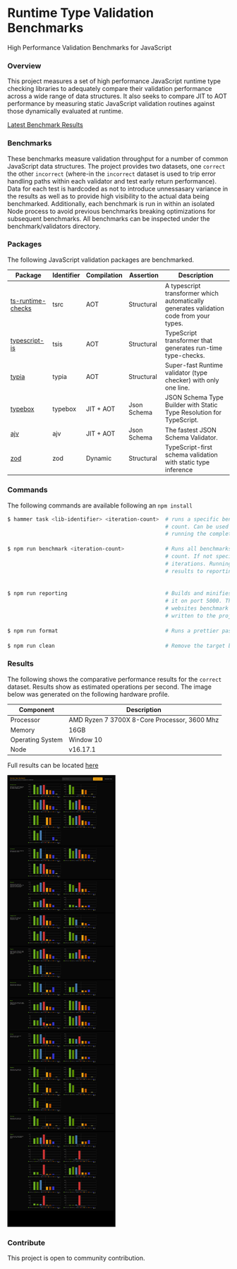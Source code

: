 # Runtime Type Validation Benchmarks

High Performance Validation Benchmarks for JavaScript

### Overview

This project measures a set of high performance JavaScript runtime type checking libraries to adequately compare their validation performance across a wide range of data structures. It also seeks to compare JIT to AOT performance by measuring static JavaScript validation routines against those dynamically evaluated at runtime.

[Latest Benchmark Results](https://sinclairzx81.github.io/runtime-type-benchmarks/)

### Benchmarks

These benchmarks measure validation throughput for a number of common JavaScript data structures. The project provides two datasets, one `correct` the other `incorrect` (where-in the `incorrect` dataset is used to trip error handling paths within each validator and test early return performance). Data for each test is hardcoded as not to introduce unnessasary variance in the results as well as to provide high visibility to the actual data being benchmarked. Additionally, each benchmark is run in within an isolated Node process to avoid previous benchmarks breaking optimizations for subsequent benchmarks. All benchmarks can be inspected under the benchmark/validators directory.

### Packages

The following JavaScript validation packages are benchmarked.

| Package                                                              | Identifier | Compilation    | Assertion        | Description                                                                                |
|---                                                                   |---         |---             |---               |---                                                                                         |
| [ts-runtime-checks](https://github.com/GoogleFeud/ts-runtime-checks) | tsrc       | AOT            | Structural       | A typescript transformer which automatically generates validation code from your types.    |
| [typescript-is](https://github.com/woutervh-/typescript-is)          | tsis       | AOT            | Structural       | TypeScript transformer that generates run-time type-checks.                                |
| [typia](https://github.com/samchon/typia)                            | typia      | AOT            | Structural       | Super-fast Runtime validator (type checker) with only one line.                            |
| [typebox](https://github.com/sinclairzx81/typebox)                   | typebox    | JIT + AOT      | Json Schema      | JSON Schema Type Builder with Static Type Resolution for TypeScript.                       |
| [ajv](https://github.com/ajv-validator/ajv)                          | ajv        | JIT + AOT      | Json Schema      | The fastest JSON Schema Validator.                                                         |
| [zod](https://github.com/colinhacks/zod)                             | zod        | Dynamic        | Structural       | TypeScript-first schema validation with static type inference                              |


### Commands

The following commands are available following an `npm install`

```bash
$ hammer task <lib-identifier> <iteration-count>  # runs a specific benchmark with the given iteration
                                                  # count. Can be used for testing benchmarks without
                                                  # running the complete suite.

$ npm run benchmark <iteration-count>             # Runs all benchmarks with an optional iteration 
                                                  # count. If not specified the default is 10 million
                                                  # iterations. Running the benchmark will write
                                                  # results to reporting/results/<lib>/<test>.json.


$ npm run reporting                               # Builds and minifies the reporting website and serves
                                                  # it on port 5000. This task will also capture the current 
                                                  # websites benchmark results (see image below) which is 
                                                  # written to the project root (see screenshot.png)

$ npm run format                                  # Runs a prettier pass over the project.

$ npm run clean                                   # Remove the target build directory.
```


### Results

The following shows the comparative performance results for the `correct` dataset. Results show as estimated operations per second. The image below was generated on the following hardware profile.


| Component        | Description                                  |
|---               |---                                           |
| Processor        | AMD Ryzen 7 3700X 8-Core Processor, 3600 Mhz | 
| Memory           | 16GB                                         |
| Operating System | Window 10                                    |
| Node             | v16.17.1                                     |

Full results can be located [here](https://sinclairzx81.github.io/runtime-type-benchmarks/)

![](screenshot.png)

### Contribute

This project is open to community contribution.